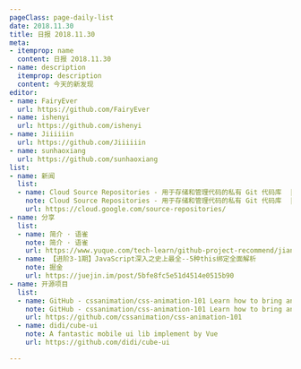 ```yaml
---
pageClass: page-daily-list
date: 2018.11.30
title: 日报 2018.11.30
meta:
- itemprop: name
  content: 日报 2018.11.30
- name: description
  itemprop: description
  content: 今天的新发现
editor:
- name: FairyEver
  url: https://github.com/FairyEver
- name: ishenyi
  url: https://github.com/ishenyi
- name: Jiiiiiin
  url: https://github.com/Jiiiiiin
- name: sunhaoxiang
  url: https://github.com/sunhaoxiang
list:
- name: 新闻
  list:
  - name: Cloud Source Repositories - 用于存储和管理代码的私有 Git 代码库  |  Source Repositories  |  Google Cloud
    note: Cloud Source Repositories - 用于存储和管理代码的私有 Git 代码库  |  Source Repositories  |  Google Cloud
    url: https://cloud.google.com/source-repositories/
- name: 分享
  list:
  - name: 简介 · 语雀
    note: 简介 · 语雀
    url: https://www.yuque.com/tech-learn/github-project-recommend/jianjie
  - name: 【进阶3-1期】JavaScript深入之史上最全--5种this绑定全面解析
    note: 掘金
    url: https://juejin.im/post/5bfe8fc5e51d4514e0515b90
- name: 开源项目
  list:
  - name: GitHub - cssanimation/css-animation-101 Learn how to bring animation to your web projects
    note: GitHub - cssanimation/css-animation-101 Learn how to bring animation to your web projects
    url: https://github.com/cssanimation/css-animation-101
  - name: didi/cube-ui
    note: A fantastic mobile ui lib implement by Vue
    url: https://github.com/didi/cube-ui

---
```


<daily-list v-bind="$page.frontmatter"/>